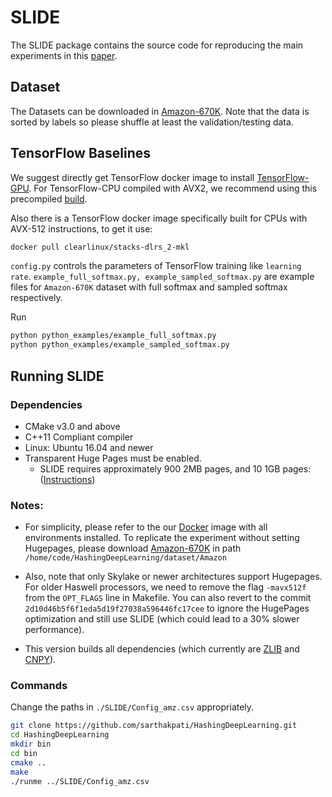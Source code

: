 # SLIDE

The SLIDE package contains the source code for reproducing the main experiments in this [paper](https://arxiv.org/abs/1903.03129).

## Dataset

The Datasets can be downloaded in [Amazon-670K](https://drive.google.com/open?id=0B3lPMIHmG6vGdUJwRzltS1dvUVk). Note that the data is sorted by labels so please shuffle at least the validation/testing data.

## TensorFlow Baselines

We suggest directly get TensorFlow docker image to install [TensorFlow-GPU](https://www.tensorflow.org/install/docker).
For TensorFlow-CPU compiled with AVX2, we recommend using this precompiled [build](https://github.com/lakshayg/tensorflow-build).

Also there is a TensorFlow docker image specifically built for CPUs with AVX-512 instructions, to get it use:

```bash
docker pull clearlinux/stacks-dlrs_2-mkl    
```

`config.py` controls the parameters of TensorFlow training like `learning rate`. `example_full_softmax.py, example_sampled_softmax.py` are example files for `Amazon-670K` dataset with full softmax and sampled softmax respectively.

Run

```bash
python python_examples/example_full_softmax.py
python python_examples/example_sampled_softmax.py
```

## Running SLIDE

### Dependencies

- CMake v3.0 and above
- C++11 Compliant compiler
- Linux: Ubuntu 16.04 and newer
- Transparent Huge Pages must be enabled.
  - SLIDE requires approximately 900 2MB pages, and 10 1GB pages: ([Instructions](https://wiki.debian.org/Hugepages))

### Notes:

- For simplicity, please refer to the our [Docker](https://hub.docker.com/repository/docker/ottovonxu/slide) image with all environments installed. To replicate the experiment without setting Hugepages, please download [Amazon-670K](https://drive.google.com/open?id=0B3lPMIHmG6vGdUJwRzltS1dvUVk) in path ```/home/code/HashingDeepLearning/dataset/Amazon``` 

- Also, note that only Skylake or newer architectures support Hugepages. For older Haswell processors, we need to remove the flag `-mavx512f` from the `OPT_FLAGS` line in Makefile. You can also revert to the commit `2d10d46b5f6f1eda5d19f27038a596446fc17cee` to ignore the HugePages optimization and still use SLIDE (which could lead to a 30% slower performance). 

- This version builds all dependencies (which currently are [ZLIB](https://github.com/madler/zlib/tree/v1.2.11) and [CNPY](https://github.com/sarthakpati/cnpy)).

### Commands

Change the paths in ```./SLIDE/Config_amz.csv``` appropriately.

```bash
git clone https://github.com/sarthakpati/HashingDeepLearning.git
cd HashingDeepLearning
mkdir bin
cd bin
cmake ..
make
./runme ../SLIDE/Config_amz.csv
```

